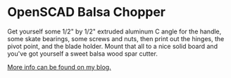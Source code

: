 OpenSCAD Balsa Chopper
=============

Get yourself some 1/2" by 1/2" extruded aluminum C angle for the handle, some skate bearings, some screws and nuts, then print out the hinges, the pivot point, and the blade holder. Mount that all to a nice solid board and you've got yourself a sweet balsa wood spar cutter.

[More info can be found on my blog.](http://collusioni.st/blog/2013/06/11/3d-printed-balsa-chopper/)